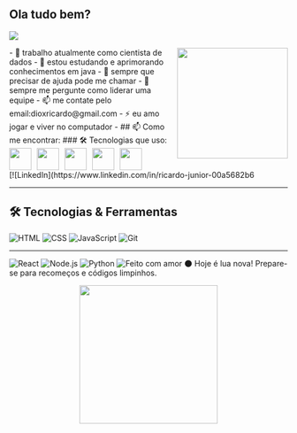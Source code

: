 ## Ola tudo bem?

  <img src="https://readme-typing-svg.herokuapp.com?font=Fira+Code&size=25&duration=3000&pause=1000&center=true&vCenter=true&width=435&lines=Olá%2C+eu+sou+%F0%9F%91%91+Ricardo+Iuji;Seja+bem-vindo+ao+meu+GitHub!;Cafés%2C+codigos+%E2%98%95%F0%9F%92%BB" />
</p>
<img align="right" src="https://media.giphy.com/media/qgQUggAC3Pfv687qPC/giphy.gif" width="200"/>
- 🔭 trabalho atualmente como cientista de dados
- 🌱 estou estudando e aprimorando conhecimentos em java
- 🤔 sempre que precisar de ajuda pode me chamar
- 💬 sempre me pergunte como liderar uma equipe
- 📫 me contate pelo email:dioxricardo@gmail.com
- ⚡ eu amo jogar e viver no computador
- ## 📫 Como me encontrar:
### 🛠️ Tecnologias que uso:
<div style="display: flex; gap: 10px;">
  <img src="https://cdn.jsdelivr.net/gh/devicons/devicon/icons/javascript/javascript-original.svg" width="40px"/>
  <img src="https://cdn.jsdelivr.net/gh/devicons/devicon/icons/react/react-original.svg" width="40px"/>
  <img src="https://cdn.jsdelivr.net/gh/devicons/devicon/icons/nodejs/nodejs-original.svg" width="40px"/>
  <img src="https://cdn.jsdelivr.net/gh/devicons/devicon/icons/python/python-original.svg" width="40px"/>
  <img src="https://cdn.jsdelivr.net/gh/devicons/devicon/icons/git/git-original.svg" width="40px"/>
</div>
[![LinkedIn](https://www.linkedin.com/in/ricardo-junior-00a5682b6

---

## 🛠️ Tecnologias & Ferramentas
![HTML](https://img.shields.io/badge/-HTML5-E34F26?logo=html5&logoColor=fff)
![CSS](https://img.shields.io/badge/-CSS3-1572B6?logo=css3)
![JavaScript](https://img.shields.io/badge/-JavaScript-F7DF1E?logo=javascript&logoColor=000)
![Git](https://img.shields.io/badge/-Git-F05032?logo=git&logoColor=fff)

---
![React](https://img.shields.io/badge/-React-61DAFB?style=flat&logo=react&logoColor=black)
![Node.js](https://img.shields.io/badge/-Node.js-339933?style=flat&logo=node.js&logoColor=white)
![Python](https://img.shields.io/badge/-Python-3776AB?style=flat&logo=python&logoColor=white)
![Feito com amor](https://img.shields.io/badge/-Feito%20com%20💖-ff69b4)
🌑 Hoje é lua nova! Prepare-se para recomeços e códigos limpinhos.
<p align="center">
<p align="center">
  <img src="https://media.giphy.com/media/8gLZohjDhHXr7vmtD5/giphy.gif" width="250px" />
</p>
 

